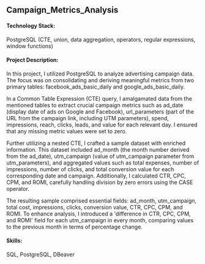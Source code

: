 ## Campaign_Metrics_Analysis

#### Technology Stack:
PostgreSQL (CTE, union, data aggregation, operators, regular expressions, window functions)

#### Project Description:
In this project, I utilized PostgreSQL to analyze advertising campaign data. The focus was on consolidating and deriving meaningful metrics from two primary tables: facebook_ads_basic_daily and google_ads_basic_daily.

In a Common Table Expression (CTE) query, I amalgamated data from the mentioned tables to extract crucial campaign metrics such as ad_date (display date of ads on Google and Facebook), url_parameters (part of the URL from the campaign link, including UTM parameters), spend, impressions, reach, clicks, leads, and value for each relevant day. I ensured that any missing metric values were set to zero.

Further utilizing a nested CTE, I crafted a sample dataset with enriched information. This dataset included ad_month (the month number derived from the ad_date), utm_campaign (value of utm_campaign parameter from utm_parameters), and aggregated values such as total expenses, number of impressions, number of clicks, and total conversion value for each corresponding date and campaign. Additionally, I calculated CTR, CPC, CPM, and ROMI, carefully handling division by zero errors using the CASE operator.

The resulting sample comprised essential fields: ad_month, utm_campaign, total cost, impressions, clicks, conversion value, CTR, CPC, CPM, and ROMI. To enhance analysis, I introduced a 'difference in CTR, CPC, CPM, and ROMI' field for each utm_campaign in every month, comparing values to the previous month in terms of percentage change.

#### Skills:
SQL, PostgreSQL, DBeaver
